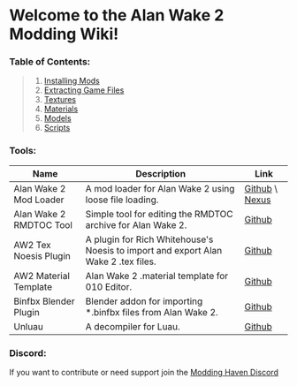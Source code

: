 # Welcome to the Alan Wake 2 Modding Wiki!

### Table of Contents:
> 1. [Installing Mods](https://github.com/Modding-Haven/AW2-Modding-Documentation/wiki/Installing-Mods)
> 1. [Extracting Game Files](https://github.com/Modding-Haven/AW2-Modding-Documentation/wiki/Extracting-Game-Files)
> 1. [Textures](https://github.com/Modding-Haven/AW2-Modding-Documentation/wiki/Textures)
> 1. [Materials](https://github.com/Modding-Haven/AW2-Modding-Documentation/wiki/Materials)
> 1. [Models](https://github.com/Modding-Haven/AW2-Modding-Documentation/wiki/Models)
> 1. [Scripts](https://github.com/Modding-Haven/AW2-Modding-Documentation/wiki/Scripts)

### Tools:

| Name | Description | Link |
| --------  | ------------------- | --------------------- |
| Alan Wake 2 Mod Loader | A mod loader for Alan Wake 2 using loose file loading. | [Github](https://github.com/praydog/alan-wake-2-mod-loader) \ [Nexus](https://www.nexusmods.com/alanwake2/mods/19) | 
| Alan Wake 2 RMDTOC Tool | Simple tool for editing the RMDTOC archive for Alan Wake 2. | [Github](https://github.com/amrshaheen61/Alan-Wake-2-RMDTOC-Tool) |
| AW2 Tex Noesis Plugin | A plugin for Rich Whitehouse's Noesis to import and export Alan Wake 2 .tex files. | [Github](https://github.com/SilverEzredes/fmt_AW2_TEX-Noesis-Plugin) |
| AW2 Material Template | Alan Wake 2 .material template for 010 Editor. | [Github](https://github.com/SilverEzredes/AW2_material.bt) |
| Binfbx Blender Plugin |  Blender addon for importing *.binfbx files from Alan Wake 2. | [Github](https://github.com/riverence/io_scene_binfbx) |
| Unluau | A decompiler for Luau. | [Github](https://github.com/atrexus/unluau) |


### Discord:
If you want to contribute or need support join the [Modding Haven Discord](https://discord.gg/modding-haven-718224210270617702)

